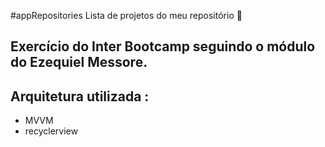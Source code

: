 #appRepositories Lista de projetos do meu repositório 🦋
## Exercício do Inter Bootcamp seguindo o módulo do Ezequiel Messore.
## Arquitetura utilizada : 
* MVVM
* recyclerview


